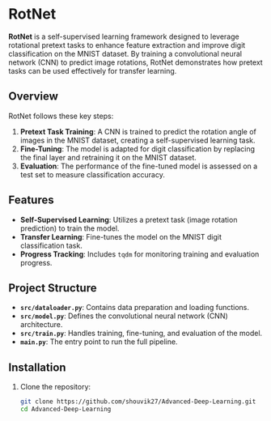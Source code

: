 # RotNet

**RotNet** is a self-supervised learning framework designed to leverage rotational pretext tasks to enhance feature extraction and improve digit classification on the MNIST dataset. By training a convolutional neural network (CNN) to predict image rotations, RotNet demonstrates how pretext tasks can be used effectively for transfer learning.

## Overview

RotNet follows these key steps:
1. **Pretext Task Training**: A CNN is trained to predict the rotation angle of images in the MNIST dataset, creating a self-supervised learning task.
2. **Fine-Tuning**: The model is adapted for digit classification by replacing the final layer and retraining it on the MNIST dataset.
3. **Evaluation**: The performance of the fine-tuned model is assessed on a test set to measure classification accuracy.

## Features

- **Self-Supervised Learning**: Utilizes a pretext task (image rotation prediction) to train the model.
- **Transfer Learning**: Fine-tunes the model on the MNIST digit classification task.
- **Progress Tracking**: Includes `tqdm` for monitoring training and evaluation progress.

## Project Structure

- **`src/dataloader.py`**: Contains data preparation and loading functions.
- **`src/model.py`**: Defines the convolutional neural network (CNN) architecture.
- **`src/train.py`**: Handles training, fine-tuning, and evaluation of the model.
- **`main.py`**: The entry point to run the full pipeline.

## Installation

1. Clone the repository:

   ```bash
   git clone https://github.com/shouvik27/Advanced-Deep-Learning.git
   cd Advanced-Deep-Learning
